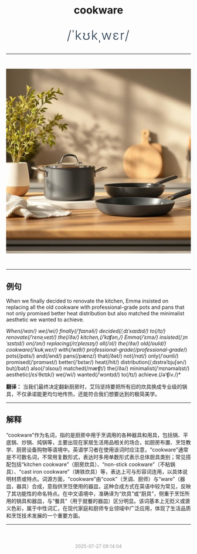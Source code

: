 <div align="center">

# cookware

<div style="margin: 30px 0;">
<h1 style="font-size: 2.5em; font-weight: 300; letter-spacing: 2px; margin: 0; color: #2c3e50;">
/ˈkʊkˌwɛr/
</h1>
</div>

</div>

---

<div align="center" style="margin: 40px 0;">

![cookware](images/cookware.png)

</div>

---

## 例句

When we finally decided to renovate the kitchen, Emma insisted on replacing all the old cookware with professional-grade pots and pans that not only promised better heat distribution but also matched the minimalist aesthetic we wanted to achieve.

*When(/wɪn/) we(/wi/) finally(/ˈfaɪnəli/) decided(/ˌdɪˈsaɪdɪd/) to(/tɪ/) renovate(/ˈrɛnəˌveɪt/) the(/ðə/) kitchen,(/ˈkɪʧən,/) Emma(/ˈɛmə/) insisted(/ˌɪnˈsɪstɪd/) on(/ɔn/) replacing(/rɪˈpleɪsɪŋ/) all(/ɔl/) the(/ðə/) old(/oʊld/) cookware(/ˈkʊkˌwɛr/) with(/wɪθ/) professional-grade(/professional-grade*/) pots(/pɑts/) and(/ənd/) pans(/pænz/) that(/ðət/) not(/nɑt/) only(/ˈoʊnli/) promised(/ˈprɑməst/) better(/ˈbɛtər/) heat(/hit/) distribution(/ˌdɪstrəˈbjuʃən/) but(/bət/) also(/ˈɔlsoʊ/) matched(/mæʧt/) the(/ðə/) minimalist(/ˈmɪnəməlɪst/) aesthetic(/ɛsˈθɛtɪk/) we(/wi/) wanted(/ˈwɔntɪd/) to(/tɪ/) achieve.(/əˈʧiv./)*

**翻译：** 当我们最终决定翻新厨房时，艾玛坚持要把所有旧的炊具换成专业级的锅具，不仅承诺能更均匀地传热，还能符合我们想要达到的极简美学。

---

## 解释

“cookware”作为名词，指的是厨房中用于烹调用的各种器具和用具，包括锅、平底锅、炒锅、炖锅等，主要出现在家居生活用品相关的场合，如厨房布置、烹饪教学、厨房设备购物等语境中。英语学习者在使用该词时应注意，“cookware”通常是不可数名词，不常用复数形式，表达时多用单数形式表示总体厨具类别；常见搭配包括“kitchen cookware”（厨房炊具）、“non-stick cookware”（不粘锅具）、“cast iron cookware”（铸铁炊具）等，表达上可与形容词连用，以具体说明材质或特点。词源方面，“cookware”由“cook”（烹调、厨师）与“ware”（器皿，器具）合成，意指供烹饪使用的器皿，这种合成方式在英语中较为常见，反映了其功能性的命名特点。在中文语境中，准确译为“炊具”或“厨具”，侧重于烹饪所用的锅具和器皿，与“餐具”（用于就餐的器皿）区分明显。该词基本上无贬义或褒义色彩，属于中性词汇，在现代家庭和厨师专业领域中广泛应用，体现了生活品质和烹饪技术发展的一个重要方面。


---

<div align="center" style="margin-top: 50px;">
<small style="color: #999; font-size: 0.9em;">2025-07-27 09:14:04</small>
</div>

